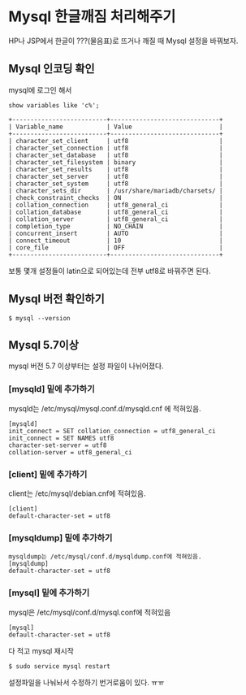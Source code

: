 # Mysql 한글깨짐 처리해주기

HP나 JSP에서 한글이 ???(물음표)로 뜨거나 깨질 때 Mysql 설정을 바꿔보자.

## Mysql 인코딩 확인

mysql에 로그인 해서

```mysql
show variables like 'c%';
```

```mysql
+--------------------------+------------------------------+
| Variable_name            | Value                        |
+--------------------------+------------------------------+
| character_set_client     | utf8                         |
| character_set_connection | utf8                         |
| character_set_database   | utf8                         |
| character_set_filesystem | binary                       |
| character_set_results    | utf8                         |
| character_set_server     | utf8                         |
| character_set_system     | utf8                         |
| character_sets_dir       | /usr/share/mariadb/charsets/ |
| check_constraint_checks  | ON                           |
| collation_connection     | utf8_general_ci              |
| collation_database       | utf8_general_ci              |
| collation_server         | utf8_general_ci              |
| completion_type          | NO_CHAIN                     |
| concurrent_insert        | AUTO                         |
| connect_timeout          | 10                           |
| core_file                | OFF                          |
+--------------------------+------------------------------+
```

보통 몇개 설정들이 latin으로 되어있는데 전부 utf8로 바꿔주면 된다.



## Mysql 버전 확인하기

```mysql
$ mysql --version
```

## Mysql 5.7이상 

mysql 버전 5.7 이상부터는 설정 파일이 나뉘어졌다.

### [mysqld] 밑에 추가하기 

mysqld는 /etc/mysql/mysql.conf.d/mysqld.cnf 에 적혀있음.

```
[mysqld]
init_connect = SET collation_connection = utf8_general_ci
init_connect = SET NAMES utf8
character-set-server = utf8
collation-server = utf8_general_ci
```

### [client] 밑에 추가하기

client는 /etc/mysql/debian.cnf에 적혀있음.

```
[client]
default-character-set = utf8
```



### [mysqldump] 밑에 추가하기

```
mysqldump는 /etc/mysql/conf.d/mysqldump.conf에 적혀있음.
[mysqldump]
default-character-set = utf8
```



### [mysql] 밑에 추가하기

mysql은 /etc/mysql/conf.d/mysql.conf에 적혀있음

```
[mysql]
default-character-set = utf8
```

다 적고 mysql 재시작 

```
$ sudo service mysql restart
```



설정파일을 나눠놔서 수정하기 번거로움이 있다. ㅠㅠ